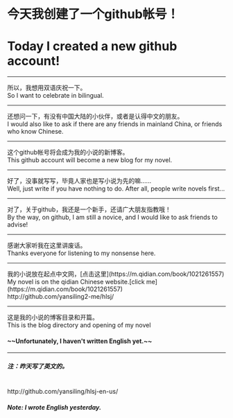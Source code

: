 # 今天我创建了一个github帐号！<br>
# Today I created a new github account!<br>
<hr>
所以，我想用双语庆祝一下。<br>
So I want to celebrate in bilingual.<br>
<hr>还想问一下，有没有中国大陆的小伙伴，或者是认得中文的朋友。<br>
I would also like to ask if there are any friends in mainland China, or friends who know Chinese.<br>
<hr>这个github帐号将会成为我的小说的新博客。<br>
This github account will become a new blog for my novel.<br>
<hr>好了，没事就写写，毕竟人家也是写小说为先的嘛……<br>
Well, just write if you have nothing to do. After all, people write novels first...<br>
<hr>
对了，关于github，我还是一个新手，还请广大朋友指教哦！<br>
By the way, on github, I am still a novice, and I would like to ask friends to advise!<br>
<hr>感谢大家听我在这里讲废话。<br>
Thanks everyone for listening to my nonsense here.<br>
<hr>我的小说放在起点中文网，[点击这里](https://m.qidian.com/book/1021261557)<br>
My novel is on the qidian Chinese website.[click me](https://m.qidian.com/book/1021261557)<br>
http://github.com/yansiling2-me/hlsj/<br>
<hr>这是我的小说的博客目录和开篇。<br>
This is the blog directory and opening of my novel
<h4>~~Unfortunately, I haven't written English yet.~~</h4>
<hr>
<h5>注：昨天写了英文的。</h5><br>
http://github.com/yansiling/hlsj-en-us/
<h5>Note: I wrote English yesterday.</h5>
